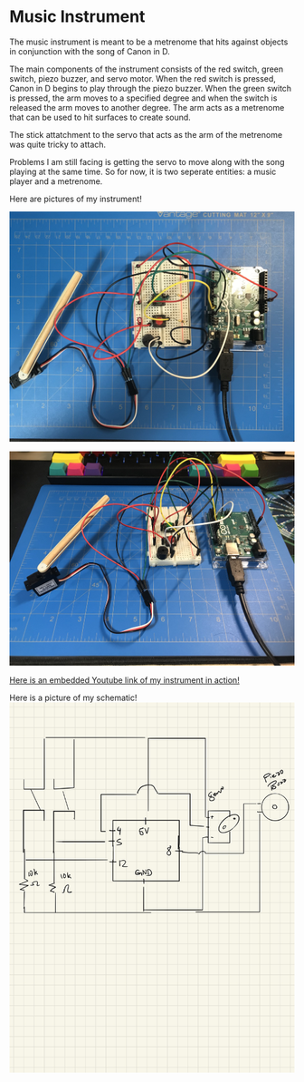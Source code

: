 # Music Instrument

The music instrument is meant to be a metrenome that hits against objects in conjunction with the song of Canon in D. 

The main components of the instrument consists of the red switch, green switch, piezo buzzer, and servo motor. When the red switch is pressed, Canon in D begins to play through the piezo buzzer. When the green switch is pressed, the arm moves to a specified degree and when the switch is released the arm moves to another degree. The arm acts as a metrenome that can be used to hit surfaces to create sound. 

The stick attatchment to the servo that acts as the arm of the metrenome was quite tricky to attach. 

Problems I am still facing is getting the servo to move along with the song playing at the same time. So for now, it is two seperate entities: a music player and a metrenome.

Here are pictures of my instrument!

![](top.jpg)

![](side.jpg)

[Here is an embedded Youtube link of my instrument in action!](https://youtu.be/40VWmy5pk6M)

Here is a picture of my schematic!
![](schematic2-1.JPG)
